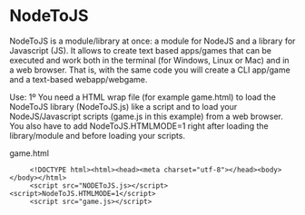 # NodeToJS
NodeToJS is a module/library at once: a module for NodeJS and a library for Javascript (JS). It allows to create text based apps/games that can be executed and work both in the terminal (for Windows, Linux or Mac) and in a web browser. That is, with the same code you will create a CLI app/game and a text-based webapp/webgame.

Use:
1º You need a HTML wrap file (for example game.html) to load the NodeToJS library (NodeToJS.js) like a script and to load your NodeJS/Javascript scripts (game.js in this example) from a web browser. You also have to add NodeToJS.HTMLMODE=1 right after loading the library/module and before loading your scripts.

game.html
```
     <!DOCTYPE html><html><head><meta charset="utf-8"></head><body></body></html>
     <script src="NODEToJS.js></script><script>NodeToJS.HTMLMODE=1</script>
     <script src="game.js></script>
```

